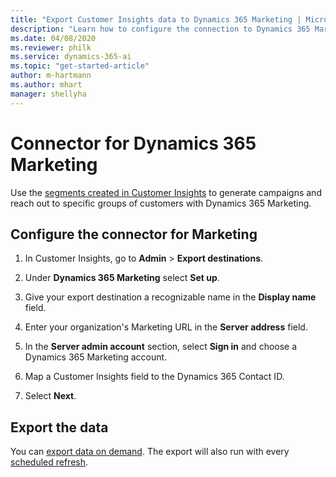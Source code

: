```yaml
---
title: "Export Customer Insights data to Dynamics 365 Marketing | Microsoft Docs"
description: "Learn how to configure the connection to Dynamics 365 Marketing."
ms.date: 04/08/2020
ms.reviewer: philk
ms.service: dynamics-365-ai
ms.topic: "get-started-article"
author: m-hartmann
ms.author: mhart
manager: shellyha
---
```


# Connector for Dynamics 365 Marketing

Use the [segments created in Customer Insights](pm-segments.md) to generate campaigns and reach out to specific groups of customers with Dynamics 365 Marketing.

## Configure the connector for Marketing

1. In Customer Insights, go to **Admin** > **Export destinations**.

1. Under **Dynamics 365 Marketing** select **Set up**.

1. Give your export destination a recognizable name in the **Display name** field.

1. Enter your organization's Marketing URL in the **Server address** field.

1. In the **Server admin account** section, select **Sign in** and choose a Dynamics 365 Marketing account.

1. Map a Customer Insights field to the Dynamics 365 Contact ID.

1. Select **Next**.

## Export the data

You can [export data on demand](export-destinations.md). The export will also run with every [scheduled refresh](pm-settings.md#schedule-tab).
